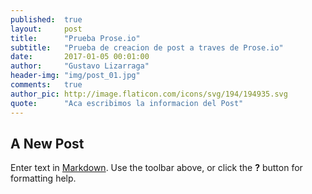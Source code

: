 ```yaml
---
published: 	true
layout:     post
title:      "Prueba Prose.io"
subtitle:   "Prueba de creacion de post a traves de Prose.io"
date:       2017-01-05 00:01:00
author:     "Gustavo Lizarraga"
header-img: "img/post_01.jpg"
comments:   true
author_pic: http://image.flaticon.com/icons/svg/194/194935.svg
quote:      "Aca escribimos la informacion del Post"
---
```


## A New Post

Enter text in [Markdown](http://daringfireball.net/projects/markdown/). Use the toolbar above, or click the **?** button for formatting help.
